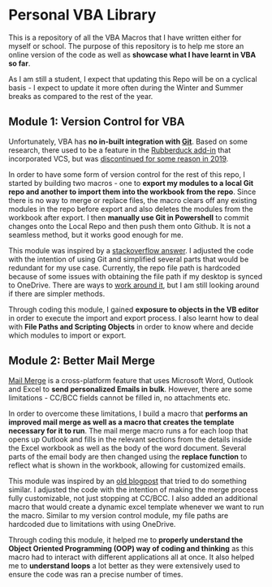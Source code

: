 # Personal VBA Library

This is a repository of all the VBA Macros that I have written either for myself or school. The purpose of this repository is to help me store an online version of the code as well as **showcase what I have learnt in VBA so far**.

As I am still a student, I expect that updating this Repo will be on a cyclical basis - I expect to update it more often during the Winter and Summer breaks as compared to the rest of the year.


## Module 1: Version Control for VBA
Unfortunately, VBA has **no in-built integration with [Git](https://git-scm.com/)**. Based on some research, there used to be a feature in the [Rubberduck add-in](https://rubberduckvba.com/) that incorporated VCS, but was [discontinued for some reason in 2019](https://stackoverflow.com/questions/41240745/version-control-system-for-excel-vba-code/41241438#41241438).

In order to have some form of version control for the rest of this repo, I started by building two macros - one to **export my modules to a local Git repo and another to import them into the workbook from the repo**. Since there is no way to merge or replace files, the macro clears off any existing modules in the repo before export and also deletes the modules from the workbook after export. I then **manually use Git in Powershell** to commit changes onto the Local Repo and then push them onto Github. It is not a seamless method, but it works good enough for me.

This module was inspired by a [stackoverflow answer](https://stackoverflow.com/a/56630212). I adjusted the code with the intention of using Git and simplified several parts that would be redundant for my use case. Currently, the repo file path is hardcoded because of some issues with obtaining the file path if my desktop is synced to OneDrive. There are ways to [work around it](https://stackoverflow.com/questions/33734706/excels-fullname-property-with-onedrive), but I am still looking around if there are simpler methods.

Through coding this module, I gained **exposure to objects in the VB editor** in order to execute the import and export process. I also learnt how to deal with **File Paths and Scripting Objects** in order to know where and decide which modules to import or export.

## Module 2: Better Mail Merge
[Mail Merge](https://support.microsoft.com/en-us/office/use-mail-merge-for-bulk-email-letters-labels-and-envelopes-f488ed5b-b849-4c11-9cff-932c49474705) is a cross-platform feature that uses Microsoft Word, Outlook and Excel to **send personalized Emails in bulk**. However, there are some limitations - CC/BCC fields cannot be filled in, no attachments etc.

In order to overcome these limitations, I build a macro that **performs an improved mail merge as well as a macro that creates the template necessary for it to run**. The mail merge macro runs a for each loop that opens up Outlook and fills in the relevant sections from the details inside the Excel workbook as well as the body of the word document. Several parts of the email body are then changed using the **replace function** to reflect what is shown in the workbook, allowing for customized emails.

This module was inspired by an [old blogpost](http://exceltalk.blogspot.com/2014/03/customized-mail-merge-using-vba-in-word.html?m=1) that tried to do something similar. I adjusted the code with the intention of making the merge process fully customizable, not just stopping at CC/BCC. I also added an additional macro that would create a dynamic excel template whenever we want to run the macro. Similar to my version control module, my file paths are hardcoded due to limitations with using OneDrive.

Through coding this module, it helped me to **properly understand the Object Oriented Programming (OOP) way of coding and thinking** as this macro had to interact with different applications all at once. It also helped me to **understand loops** a lot better as they were extensively used to ensure the code was ran a precise number of times.
